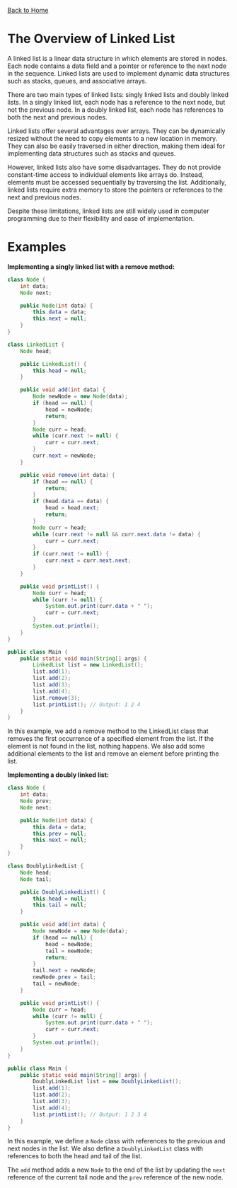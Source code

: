 [Back to Home](../../README.md#data-structure--algorithm)
# The Overview of Linked List
A linked list is a linear data structure in which
elements are stored in nodes. Each node contains 
a data field and a pointer or reference to the 
next node in the sequence. Linked lists are used
to implement dynamic data structures such as stacks,
queues, and associative arrays.

There are two main types of linked lists: 
singly linked lists and doubly linked lists. 
In a singly linked list, each node has a 
reference to the next node, but not the 
previous node. In a doubly linked list, 
each node has references to both the next 
and previous nodes.

Linked lists offer several advantages over
arrays. They can be dynamically resized 
without the need to copy elements to a new 
location in memory. They can also be easily
traversed in either direction, making them 
ideal for implementing data structures such 
as stacks and queues.

However, linked lists also have some disadvantages.
They do not provide constant-time access to 
individual elements like arrays do. Instead,
elements must be accessed sequentially by 
traversing the list. Additionally, linked
lists require extra memory to store the pointers 
or references to the next and previous nodes.

Despite these limitations, linked lists are still
widely used in computer programming due to their 
flexibility and ease of implementation.

# Examples
**Implementing a singly linked list with a remove method:**
```java
class Node {
    int data;
    Node next;

    public Node(int data) {
        this.data = data;
        this.next = null;
    }
}

class LinkedList {
    Node head;

    public LinkedList() {
        this.head = null;
    }

    public void add(int data) {
        Node newNode = new Node(data);
        if (head == null) {
            head = newNode;
            return;
        }
        Node curr = head;
        while (curr.next != null) {
            curr = curr.next;
        }
        curr.next = newNode;
    }

    public void remove(int data) {
        if (head == null) {
            return;
        }
        if (head.data == data) {
            head = head.next;
            return;
        }
        Node curr = head;
        while (curr.next != null && curr.next.data != data) {
            curr = curr.next;
        }
        if (curr.next != null) {
            curr.next = curr.next.next;
        }
    }

    public void printList() {
        Node curr = head;
        while (curr != null) {
            System.out.print(curr.data + " ");
            curr = curr.next;
        }
        System.out.println();
    }
}

public class Main {
    public static void main(String[] args) {
        LinkedList list = new LinkedList();
        list.add(1);
        list.add(2);
        list.add(3);
        list.add(4);
        list.remove(3);
        list.printList(); // Output: 1 2 4
    }
}
```
In this example, we add a remove method to 
the LinkedList class that removes the first 
occurrence of a specified element from the list.
If the element is not found in the list,
nothing happens. We also add some additional 
elements to the list and remove an element
before printing the list.

**Implementing a doubly linked list:**
```java
class Node {
    int data;
    Node prev;
    Node next;

    public Node(int data) {
        this.data = data;
        this.prev = null;
        this.next = null;
    }
}

class DoublyLinkedList {
    Node head;
    Node tail;

    public DoublyLinkedList() {
        this.head = null;
        this.tail = null;
    }

    public void add(int data) {
        Node newNode = new Node(data);
        if (head == null) {
            head = newNode;
            tail = newNode;
            return;
        }
        tail.next = newNode;
        newNode.prev = tail;
        tail = newNode;
    }

    public void printList() {
        Node curr = head;
        while (curr != null) {
            System.out.print(curr.data + " ");
            curr = curr.next;
        }
        System.out.println();
    }
}

public class Main {
    public static void main(String[] args) {
        DoublyLinkedList list = new DoublyLinkedList();
        list.add(1);
        list.add(2);
        list.add(3);
        list.add(4);
        list.printList(); // Output: 1 2 3 4
    }
}
```
In this example, we define a `Node` class with 
references to the previous and next nodes in the list.
We also define a `DoublyLinkedList` class with 
references to both the head and tail of the list.

The `add` method adds a new `Node` to the end of the
list by updating the `next` reference of the current 
tail node and the `prev` reference of the new node.
